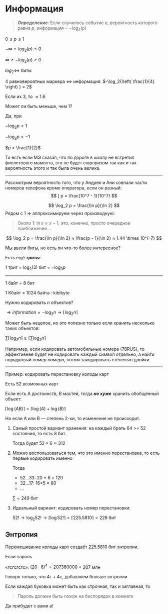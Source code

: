 # Информация

> ***Определение***: Если случилось событие $e$, вероятность которого равна $p$, информация = $-\log_2(p)$

$0 \leqslant p \leqslant 1$

$-\infty \leqslant log_2(p) \leqslant 0$

$\infty \geqslant -log_2(p) \geqslant 0$

$log_2 \Longleftrightarrow$ биты

4 равновероятных маркера $\Longleftrightarrow$ информация: $-\log_2{\left( \frac{1}{4} \right) } = 2$ 

Если их 3, то $≈1.6$

Может ли быть меньше, чем 1?

Да, при 

$-\log_2{p} < 1$

$-\log_2{p} > -1$

$p > \frac{1}{2}$

То есть если МЭ сказал, что по дороге в школу не встретил фиолетового мамонта, это не будет сюрпризом так как и так вероятность этого и так была очень велика.

___

Рассмотрим вероятность того, что у Андрея и Ани совпали части номеров телефона кроме оператора, если он разный:
$$
] p = \frac{10^7 - 1}{10^7}
$$

$$
\log_2 p = \frac{\ln p}{\ln 2}
$$
Рядом с 1 $\Longrightarrow$ аппроксимируем через производную: 

> Около 1: $\ln x ≈ x - 1$, это, конечно, просто очередное приближение…

$$
\log_2 p = \frac{\ln p}{\ln 2} ≈ \frac{p - 1}{\ln 2} ≈ 1.44 \times 10^{-7}
$$





Мы ввели биты, но есть ли что-то более интересное?

Есть ещё ***триты***: 

1 трит = $\log_2(3)$ бит = $-\log_3 p$

___

1 байт = 8 бит

1 Кбайт = 1024 байта : kibibyte 



Нужно кодировать $n$ объектов?

$\Rightarrow information = -\log_2 n → \lceil \log_2 n \rceil$

Может быть нецелое, но это полезно только если хранить несколько таких объектов:

$\sum {\lceil \log_2 n \rceil} \geqslant \left\lceil \sum {\log_2 n} \right\rceil$

Например, если кодировать автомобильные номера (78RUS), то эффективнее будет не кодировать каждый символ отдельно, а найти порядковый *номер номера*, потом закодировать степенью двойки.

___

Пример: кодировать перестановку колоды карт

Есть 52 возможных карт

Если есть A достоинств, B мастей, тогда ***не хуже*** хранить обобщённый объект:

$\lceil \log(AB) \rceil = \lceil \log(A) + \log(B) \rceil$

Но если A или B — степень 2-ки, то изменения не происходит.

1. Самый простой вариант хранения: на каждый брать 64 >= 52 состояния, то есть 8 бит.

   Тогда будет $52 \times 6 ≈ 312$

2. Можно воспользоваться тем, что это именно перестановка, то есть первые кодировать именно 

   Тогда 

   - 52…33: 20 * 6 = 120
   - 32…17: 16*5 = 80
   - …

   $\sum = 249$ бит

3. Идеальный вариант: кодировать номер перестановки:

   $52! → \log_2 52! → \lceil \log 52! \rceil = \lceil 225.5810 \rceil = 226$ бит

## Энтропия

Перемешивание колоды карт создаёт 225.5810 бит энтропии.



Если пароль 

«гсгсгсгс»: $(20 \cdot 6)^4 = 207360000$ = 207 млн

Говоря только, что 4г + 4с, добавляем больше энтропии

Если каждая буковка может быть как строчная, так и заглавная, то 

> Пароль должен быть похож на беспорядок в комнате



Да прибудет с вами $\varnothing$!